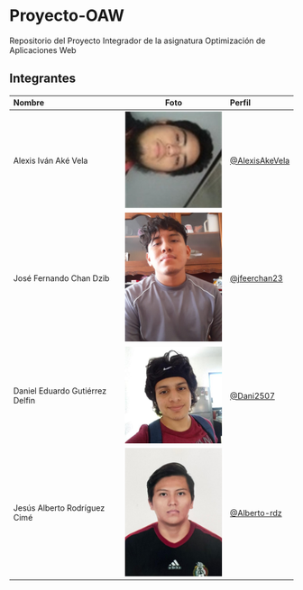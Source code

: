 # Proyecto-OAW
Repositorio del Proyecto Integrador de la asignatura Optimización de Aplicaciones Web

## Integrantes

| Nombre                        | Foto                                                          | Perfil    |
| :---                          |    :----:                                                     |          :--- |
| Alexis Iván Aké Vela          | <img src="fotografias/alexis.jpg" width="200">             | [@AlexisAkeVela](https://github.com/AlexisAkeVela)      |
| José Fernando Chan Dzib       | <img src="fotografias/fercho.jpeg" width="200">         | [@jfeerchan23](https://github.com/Jfeerchan23)      |
| Daniel Eduardo Gutiérrez Delfin       | <img src="fotografias/delfin.jpeg" width="200">         | [@Dani2507](https://github.com/Dani2507)      |
| Jesús Alberto Rodríguez Cimé     | <img src="fotografias/alberto.jpeg" width="200">         | [@Alberto-rdz](https://github.com/Alberto-rdz)      |





